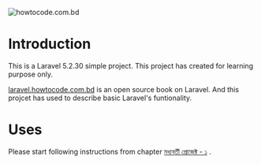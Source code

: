 ![howtocode.com.bd](https://avatars0.githubusercontent.com/u/8364221?v=3&s=460)
# Introduction
This is a Laravel 5.2.30 simple project. This project has created for learning purpose only.

[laravel.howtocode.com.bd](http://laravel.howtocode.com.bd) is an open source book on Laravel. And this projcet has used to describe basic Laravel's funtionality.


# Uses
Please start following instructions from chapter [মধ্যবর্তী প্রোজেক্ট - ১](http://laravel.howtocode.com.bd/project-1.html) .

